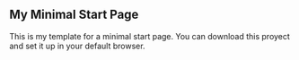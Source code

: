## My Minimal Start Page ##
This is my template for a minimal start page.
You can download this proyect and set it up in your default browser.